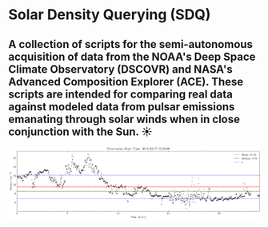 # Solar Density Querying (SDQ)

A collection of scripts for the semi-autonomous acquisition of data from the NOAA's Deep Space Climate Observatory (DSCOVR) and NASA's Advanced Composition Explorer (ACE). These scripts are intended for comparing real data against modeled data from pulsar emissions emanating through solar winds when in close conjunction with the Sun. ☀️
---
![Example Plot](example-plot.png)

